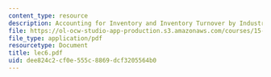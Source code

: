 ```yaml
---
content_type: resource
description: Accounting for Inventory and Inventory Turnover by Industry.
file: https://ol-ocw-studio-app-production.s3.amazonaws.com/courses/15-515-financial-accounting-fall-2003/dee824c2cf0e555c8869dcf3205564b0_lec6.pdf
file_type: application/pdf
resourcetype: Document
title: lec6.pdf
uid: dee824c2-cf0e-555c-8869-dcf3205564b0
---
```

